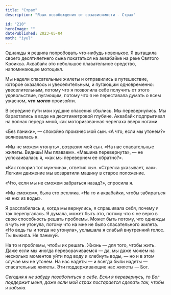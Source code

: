 ```yaml
---
title: "Страх"
description: "Язык освобождения от созависимости - Страх"

id: "210"
heroImage: ""
datePublished: 2023-05-04
moth: "iyul"
---
```


Однажды я решила попробовать что-нибудь новенькое. Я вытащила своего
десятилетнего сына покататься на аквабайке на реке Святого Кроикса. Аквабайк
это небольшое плавательное средство, напоминающее мотоцикл.

Мы надели спасательные жилеты и отправились в путешествие, которое оказалось и
увеселительным, и пугающим одновременно: увеселительным, потому что я
позволила себе получить от этого удовольствие, пугающим, потому что я не
переставала думать о всем ужасном, **_что_** **_могло_** произойти.

В середине пути мои худшие опасения сбылись. Мы перевернулись. Мы барахтались
в воде на десятиметровой глубине. Аквабайк подпрыгивал на волнах передо мной,
как моторизованная черепаха вверх ногами.

«Без паники», — спокойно произнес мой сын. «А что, если мы утонем?»
волновалась я.

«Мы не можем утонуть», возразил мой сын. «На нас спасательные жилеты. Видишь!
Мы плаваем». «Машина перевернута», — не успокаивалась я, «как мы перевернем ее
обратно?».

«Как говорил тот мужчина», ответил сын. «Стрелка указывает, как». Легким
движение мы возвратили машину в старое положение.

«Что, если мы не сможем забраться назад?», спросила я.

«Мы сможем», была его реплика. «На то и аквабайки, чтобы забираться на них из
воды».

Я расслабилась и, когда мы вернулись, я спрашивала себя, почему я так
перепугалась. Я думала, может быть это, потому что я не верю в свою
способность решать проблемы. Может быть потому, что однажды я чуть не утонула,
потому что на мне не было спасательного жилета. «Но ведь ты и тогда не
утонула», услышала я слабый внутренний голос. Ты выжила. Не паникуй.

На то и проблемы, чтобы их решать. Жизнь — для того, чтобы жить. Даже если мы
иногда переворачиваемся — да, мы даже можем на несколько моментов уйти под
воду и хлебнуть воды, — но и в этом случае мы не утонем. На нас надеты — и
всегда были надеты — спасательные жилеты. Эти поддерживающие нас жилеты — Бог.

_Сегодня_ _я_ _не_ _забуду_ _позаботиться_ _о_ _себе._ _Если_ _я_
_перевернусь,_ _то_ _Бог_ _поддержит_ _меня,_ _даже_ _если_ _мой_ _страх_
_постарается_ _сделать_ _так,_ _чтобы_ _я_ _забыла._
